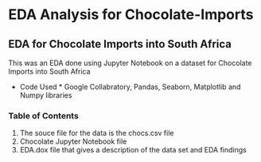 # EDA Analysis for Chocolate-Imports
## EDA for Chocolate Imports into South Africa
This was an EDA done using Jupyter Notebook on a dataset for Chocolate Imports into South Africa
* Code Used *
  Google Collabratory, Pandas, Seaborn, Matplotlib and Numpy libraries
  
 ### Table of Contents
  1. The souce file for the data is the chocs.csv file
  2. Chocolate Jupyter Notebook file
  3. EDA.dox file that gives a description of the data set and EDA findings
  
  
